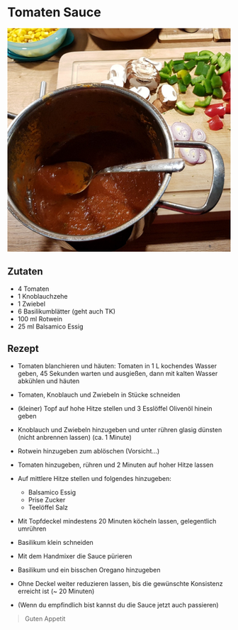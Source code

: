 # Tomaten Sauce

![result](build/Tomato_Sauce.jpg "Build")

## Zutaten
* 4 Tomaten
* 1 Knoblauchzehe
* 1 Zwiebel
* 6 Basilikumblätter (geht auch TK)
* 100 ml Rotwein
* 25 ml Balsamico Essig

## Rezept
* Tomaten blanchieren und häuten: 
Tomaten in 1 L kochendes Wasser geben, 45 Sekunden warten und ausgießen, dann mit kalten Wasser abkühlen und häuten

* Tomaten, Knoblauch und Zwiebeln in Stücke schneiden

* (kleiner) Topf auf hohe Hitze stellen und 3 Esslöffel Olivenöl hinein geben

* Knoblauch und Zwiebeln hinzugeben und unter rühren glasig dünsten (nicht anbrennen lassen) (ca. 1 Minute)

* Rotwein hinzugeben zum ablöschen (Vorsicht...)

* Tomaten hinzugeben, rühren und 2 Minuten auf hoher Hitze lassen

* Auf mittlere Hitze stellen und folgendes hinzugeben:
  + Balsamico Essig
  + Prise Zucker
  + Teelöffel Salz

* Mit Topfdeckel mindestens 20 Minuten köcheln lassen, gelegentlich umrühren

* Basilikum klein schneiden

* Mit dem Handmixer die Sauce pürieren

* Basilikum und ein bisschen Oregano hinzugeben

* Ohne Deckel weiter reduzieren lassen, bis die gewünschte Konsistenz erreicht ist (~ 20 Minuten)

* (Wenn du empfindlich bist kannst du die Sauce jetzt auch passieren)

> Guten Appetit
